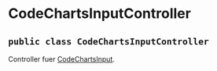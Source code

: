 # CodeChartsInputController


## `public class CodeChartsInputController`

Controller fuer [CodeChartsInput](CodeChartsInput.md).
